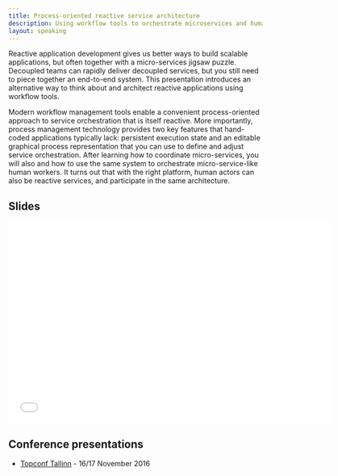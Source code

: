 ```yaml
---
title: Process-oriented reactive service architecture
description: Using workflow tools to orchestrate microservices and human workers
layout: speaking
---
```


Reactive application development gives us better ways to build scalable applications, but often together with a micro-services jigsaw puzzle. Decoupled teams can rapidly deliver decoupled services, but you still need to piece together an end-to-end system. This presentation introduces an alternative way to think about and architect reactive applications using workflow tools.

Modern workflow management tools enable a convenient process-oriented approach to service orchestration that is itself reactive. More importantly, process management technology provides two key features that hand-coded applications typically lack: persistent execution state and an editable graphical process representation that you can use to define and adjust service orchestration. After learning how to coordinate micro-services, you will also and how to use the same system to orchestrate micro-service-like human workers. It turns out that with the right platform, human actors can also be reactive services, and participate in the same architecture.

## Slides

<iframe src="//www.slideshare.net/slideshow/embed_code/key/2b7Ffrxmycwlri" width="640" height="400" frameborder="0" marginwidth="0" marginheight="0" scrolling="no"></iframe>

## Conference presentations

* [Topconf Tallinn](http://topconf.com/tallinn-2016/trackevent/process-oriented-reactive-service-architecture/) - 16/17 November 2016
